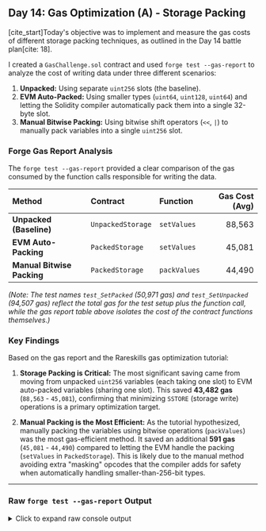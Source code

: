 ## Day 14: Gas Optimization (A) - Storage Packing

[cite_start]Today's objective was to implement and measure the gas costs of different storage packing techniques, as outlined in the Day 14 battle plan[cite: 18].

I created a `GasChallenge.sol` contract and used `forge test --gas-report` to analyze the cost of writing data under three different scenarios:
1.  **Unpacked:** Using separate `uint256` slots (the baseline).
2.  **EVM Auto-Packed:** Using smaller types (`uint64`, `uint128`, `uint64`) and letting the Solidity compiler automatically pack them into a single 32-byte slot.
3.  **Manual Bitwise Packing:** Using bitwise shift operators (`<<`, `|`) to manually pack variables into a single `uint256` slot.

### Forge Gas Report Analysis

The `forge test --gas-report` provided a clear comparison of the gas consumed by the function calls responsible for writing the data.

| Method | Contract | Function | Gas Cost (Avg) |
| :--- | :--- | :--- | ---: |
| **Unpacked (Baseline)** | `UnpackedStorage` | `setValues` | 88,563 |
| **EVM Auto-Packing** | `PackedStorage` | `setValues` | 45,081 |
| **Manual Bitwise Packing** | `PackedStorage` | `packValues` | 44,490 |

*(Note: The test names `test_SetPacked` (50,971 gas) and `test_SetUnpacked` (94,507 gas) reflect the total gas for the test setup *plus* the function call, while the gas report table above isolates the cost of the contract functions themselves.)*

### Key Findings

Based on the gas report and the Rareskills gas optimization tutorial:

1.  **Storage Packing is Critical:** The most significant saving came from moving from unpacked `uint256` variables (each taking one slot) to EVM auto-packed variables (sharing one slot). This saved **43,482 gas** (`88,563` - `45,081`), confirming that minimizing `SSTORE` (storage write) operations is a primary optimization target.

2.  **Manual Packing is the Most Efficient:** As the tutorial hypothesized, manually packing the variables using bitwise operations (`packValues`) was the most gas-efficient method. It saved an additional **591 gas** (`45,081` - `44,490`) compared to letting the EVM handle the packing (`setValues` in `PackedStorage`). This is likely due to the manual method avoiding extra "masking" opcodes that the compiler adds for safety when automatically handling smaller-than-256-bit types.

---

### Raw `forge test --gas-report` Output

<details>
  <summary>Click to expand raw console output</summary>

```bash
hp@DESKTOP-RID5EQJ MINGW64 /d/web3/protocol-journey (feat/week3-day14-gas-packing)
$ forge test --match-path test/GasChallenge.t.sol --gas-report
[⠊] Compiling...
No files changed, compilation skipped

Ran 3 tests for test/GasChallenge.t.sol:GasChallengeTest
[PASS] test_PackValues() (gas: 50403)
[PASS] test_SetPacked() (gas: 50971)
[PASS] test_SetUnpacked() (gas: 94507)
Suite result: ok. 3 passed; 0 failed; 0 skipped; finished in 1.71ms (1.19ms CPU
time)

╭---------------------------------------------+-----------------+-------+-------
-+-------+---------╮
| src/GasChallenge.sol:PackedStorage Contract |                 |       |
 |       |         |
+===============================================================================
===================+
| Deployment Cost                             | Deployment Size |       |
 |       |         |
|---------------------------------------------+-----------------+-------+-------
-+-------+---------|
| 261406                                      | 991             |       |
 |       |         |
|---------------------------------------------+-----------------+-------+-------
-+-------+---------|
|                                             |                 |       |
 |       |         |
|---------------------------------------------+-----------------+-------+-------
-+-------+---------|
| Function Name                               | Min             | Avg   | Median
 | Max   | # Calls |
|---------------------------------------------+-----------------+-------+-------
-+-------+---------|
| packValues                                  | 44490           | 44490 | 44490
 | 44490 | 1       |
|---------------------------------------------+-----------------+-------+-------
-+-------+---------|
| setValues                                   | 45081           | 45081 | 45081
 | 45081 | 1       |
╰---------------------------------------------+-----------------+-------+-------
-+-------+---------╯

╭-----------------------------------------------+-----------------+-------+-----
---+-------+---------╮
| src/GasChallenge.sol:UnpackedStorage Contract |                 |       |
   |       |         |
+===============================================================================
=====================+
| Deployment Cost                               | Deployment Size |       |
   |       |         |
|-----------------------------------------------+-----------------+-------+-----
---+-------+---------|
| 154179                                        | 495             |       |
   |       |         |
|-----------------------------------------------+-----------------+-------+-----
---+-------+---------|
|                                               |                 |       |
   |       |         |
|-----------------------------------------------+-----------------+-------+-----
---+-------+---------|
| Function Name                                 | Min             | Avg   | Medi
an | Max   | # Calls |
|-----------------------------------------------+-----------------+-------+-----
---+-------+---------|
| setValues                                     | 88563           | 88563 | 8856
3  | 88563 | 1       |
╰-----------------------------------------------+-----------------+-------+-----
---+-------+---------╯


Ran 1 test suite in 8.56ms (1.71ms CPU time): 3 tests passed, 0 failed, 0 skippe
d (3 total tests)